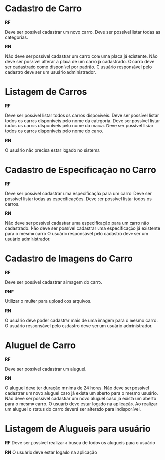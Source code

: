 # Cadastro de Carro

**RF**

Deve ser possível cadastrar um novo carro.
Deve ser possível listar todas as categorias.

**RN**

Não deve ser possível cadastrar um carro com uma placa já existente.
Não deve ser possível alterar a placa de um carro já cadastrado.
O carro deve ser cadastrado como disponível por padrão.
O usuário responsável pelo cadastro deve ser um usuário administrador.

# Listagem de Carros

**RF**

Deve ser possível listar todos os carros disponíveis.
Deve ser possível listar todos os carros disponíveis pelo nome da categoria.
Deve ser possível listar todos os carros disponíveis pelo nome da marca.
Deve ser possível listar todos os carros disponíveis pelo nome do carro.

**RN**

O usuário não precisa estar logado no sistema.

# Cadastro de Especificação no Carro

**RF**

Deve ser possível cadastrar uma especificação para um carro.
Deve ser possível listar todas as especificações.
Deve ser possível listar todos os carros.

**RN**

Não deve ser possível cadastrar uma especificação para um carro não cadastrado.
Não deve ser possível cadastrar uma especificação já existente para o mesmo carro
O usuário responsável pelo cadastro deve ser um usuário administrador.

# Cadastro de Imagens do Carro

**RF**

Deve ser possível cadastrar a imagem do carro.

**RNF**

Utilizar o multer para upload dos arquivos.

**RN**

O usuário deve poder cadastrar mais de uma imagem para o mesmo carro.
O usuário responsável pelo cadastro deve ser um usuário administrador.

# Aluguel de Carro

**RF**

Deve ser possível cadastrar um aluguel.

**RN**

O aluguel deve ter duração mínima de 24 horas.
Não deve ser possível cadastrar um novo aluguel caso já exista um aberto para o mesmo usuário.
Não deve ser possível cadastrar um novo aluguel caso já exista um aberto para o mesmo carro.
O usuário deve estar logado na aplicação.
Ao realizar um aluguel o status do carro deverá ser alterado para indisponível.

# Listagem de Alugueis para usuário

**RF**
Deve ser possível realizar a busca de todos os alugueis para o usuário

**RN**
O usuário deve estar logado na aplicação